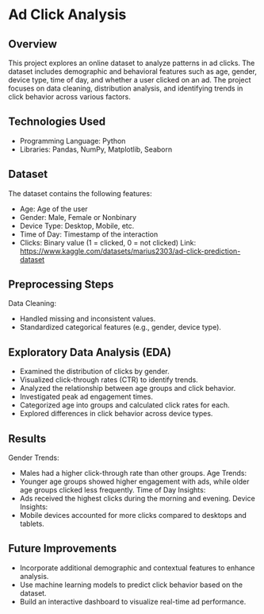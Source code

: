 # Ad Click Analysis

## Overview
This project explores an online dataset to analyze patterns in ad clicks. The dataset includes demographic and behavioral features such as age, gender, device type, time of day, and whether a user clicked on an ad. The project focuses on data cleaning, distribution analysis, and identifying trends in click behavior across various factors.

## Technologies Used
- Programming Language: Python
- Libraries: Pandas, NumPy, Matplotlib, Seaborn

## Dataset
The dataset contains the following features:
- Age: Age of the user
- Gender: Male, Female or Nonbinary
- Device Type: Desktop, Mobile, etc.
- Time of Day: Timestamp of the interaction
- Clicks: Binary value (1 = clicked, 0 = not clicked)
Link: https://www.kaggle.com/datasets/marius2303/ad-click-prediction-dataset

## Preprocessing Steps
Data Cleaning:
- Handled missing and inconsistent values.
- Standardized categorical features (e.g., gender, device type).

## Exploratory Data Analysis (EDA)
- Examined the distribution of clicks by gender.
- Visualized click-through rates (CTR) to identify trends.
- Analyzed the relationship between age groups and click behavior.
- Investigated peak ad engagement times.
- Categorized age into groups and calculated click rates for each.
- Explored differences in click behavior across device types.

## Results
Gender Trends:
- Males had a higher click-through rate than other groups.
Age Trends:
- Younger age groups showed higher engagement with ads, while older age groups clicked less frequently.
Time of Day Insights:
- Ads received the highest clicks during the morning and evening.
Device Insights:
- Mobile devices accounted for more clicks compared to desktops and tablets.

## Future Improvements
- Incorporate additional demographic and contextual features to enhance analysis.
- Use machine learning models to predict click behavior based on the dataset.
- Build an interactive dashboard to visualize real-time ad performance.
